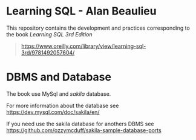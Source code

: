 # Learning SQL - Alan Beaulieu
This repository contains the development and practices corresponding to the book *Learning SQL 3rd Edition*

>https://www.oreilly.com/library/view/learning-sql-3rd/9781492057604/

# DBMS and Database
The book use MySql and *sakila* database.

For more information about the database see https://dev.mysql.com/doc/sakila/en/

If you need use the sakila database for anothers DBMS see https://github.com/ozzymcduff/sakila-sample-database-ports


